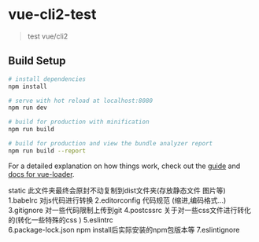 # vue-cli2-test

> test vue/cli2

## Build Setup

``` bash
# install dependencies
npm install

# serve with hot reload at localhost:8080
npm run dev

# build for production with minification
npm run build

# build for production and view the bundle analyzer report
npm run build --report
```

For a detailed explanation on how things work, check out the [guide](http://vuejs-templates.github.io/webpack/) and [docs for vue-loader](http://vuejs.github.io/vue-loader).

static 此文件夹最终会原封不动复制到dist文件夹(存放静态文件 图片等)
1.babelrc 对js代码进行转换
2.editorconfig 代码规范 (缩进,编码格式...)
3.gitignore 对一些代码限制上传到git
4.postcssrc 关于对一些css文件进行转化的(转化一些特殊的css )
5.eslintrc  
6.package-lock.json npm install后实际安装的npm包版本等
7.eslintignore 

